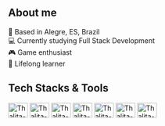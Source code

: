 ## About me

🏡 Based in Alegre, ES, Brazil
<br/>💻 Currently studying Full Stack Development
<br/>🎮 Game enthusiast
<br/>🌱 Lifelong learner


## Tech Stacks & Tools
<div style="display: inline_block">
  <img align="center" alt="Thalita-C" height="30" width="40" src="https://devicon-website.vercel.app/api/c/original.svg">
  <img align="center" alt="Thalita-Js" height="30" width="40" src="https://devicon-website.vercel.app/api/javascript/original.svg">
   <img align="center" alt="Thalita-Node" height="30" width="40" src="https://devicon-website.vercel.app/api/nodejs-original/original.svg">
  <img align="center" alt="Thalita-Ts" height="30" width="40" src="https://devicon-website.vercel.app/api/typescript/original.svg"
  <img align="center" alt="Thalita-React" height="30" width="40" src="https://devicon-website.vercel.app/api/react/original.svg"
  <img align="center" alt="Thalita-Photoshop" height="30" width="40" src="https://cdn.jsdelivr.net/gh/devicons/devicon@latest/icons/photoshop/photoshop-original.svg">
  <img align="center" alt="Thalita-Figma" height="30" width="40" src="https://devicon-website.vercel.app/api/figma/original.svg">
   <img align="center" alt="Thalita-Illustrator" height="30" width="40" src="https://cdn.jsdelivr.net/gh/devicons/devicon@latest/icons/illustrator/illustrator-original.svg"
  <img align="center" alt="Thalita-Python" height="30" width="40" src="https://cdn.jsdelivr.net/gh/devicons/devicon@latest/icons/python/python-original.svg">
  <img align="center" alt="Thalita-Csharp" height="30" width="40" src="https://cdn.jsdelivr.net/gh/devicons/devicon@latest/icons/csharp/csharp-original.svg"
  
  
</div>
